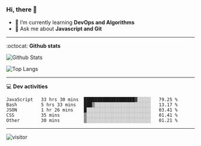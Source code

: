 <h3 align="">Hi, there 👋</h3>

- 🌱 I’m currently learning **DevOps and Algorithms**
- 💬 Ask me about **Javascript and Git**

-------

:octocat: **Github stats**

![Github Stats](https://github-readme-stats.vercel.app/api?username=hoyangtsai&count_private=true&show_icons=true&theme=blueberry)

![Top Langs](https://github-readme-stats.vercel.app/api/top-langs/?username=hoyangtsai&theme=blueberry&layout=compact&langs_count=8)

-------

:computer: **Dev activities**
<!--START_SECTION:waka-->

```text
JavaScript   33 hrs 30 mins  ███████████████████▓░░░░░   79.25 %
Bash         5 hrs 33 mins   ███▒░░░░░░░░░░░░░░░░░░░░░   13.17 %
JSON         1 hr 26 mins    █░░░░░░░░░░░░░░░░░░░░░░░░   03.41 %
CSS          35 mins         ▒░░░░░░░░░░░░░░░░░░░░░░░░   01.41 %
Other        30 mins         ▒░░░░░░░░░░░░░░░░░░░░░░░░   01.21 %
```

<!--END_SECTION:waka-->

-------

<img src="https://visitor-badge.laobi.icu/badge?page_id=hoyangtsai/hoyangtsai" alt="visitor"/>
<!--  ![visitors](https://visitor-badge.glitch.me/badge?page_id=hoyangtsai/hoyangtsai) -->
